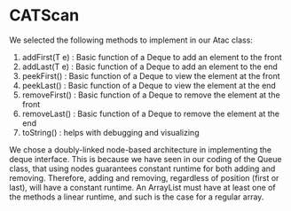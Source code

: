 # CATScan

We selected the following methods to implement in our Atac class:
1. addFirst(T e)    : Basic function of a Deque to add an element to the front 
2. addLast(T e)     : Basic function of a Deque to add an element to the end 
3. peekFirst()      : Basic function of a Deque to view the element at the front 
4. peekLast()       : Basic function of a Deque to view the element at the end 
5. removeFirst()    : Basic function of a Deque to remove the element at the front 
6. removeLast()     : Basic function of a Deque to remove the element at the end
7. toString()       : helps with debugging and visualizing

We chose a doubly-linked node-based architecture in implementing the deque interface. This is because we have seen in our coding of the Queue class, that using nodes guarantees constant runtime for both adding and removing. Therefore, adding and removing, regardless of position (first or last), will have a constant runtime. An ArrayList must have at least one of the methods a linear runtime, and such is the case for a regular array.
